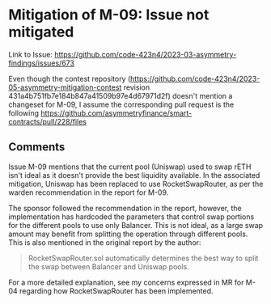 # Mitigation of M-09: Issue not mitigated

Link to Issue: https://github.com/code-423n4/2023-03-asymmetry-findings/issues/673

Even though the contest repository (https://github.com/code-423n4/2023-05-asymmetry-mitigation-contest revision 431a4b751fb7e184b847a41509b97e4d67971d2f) doesn't mention a changeset for M-09, I assume the corresponding pull request is the following https://github.com/asymmetryfinance/smart-contracts/pull/228/files

## Comments

Issue M-09 mentions that the current pool (Uniswap) used to swap rETH isn't ideal as it doesn't provide the best liquidity available. In the associated mitigation, Uniswap has been replaced to use RocketSwapRouter, as per the warden recommendation in the report for M-09. 

The sponsor followed the recommendation in the report, however, the implementation has hardcoded the parameters that control swap portions for the different pools to use only Balancer. This is not ideal, as a large swap amount may benefit from splitting the operation through different pools. This is also mentioned in the original report by the author:

> RocketSwapRouter.sol automatically determines the best way to split the swap between Balancer and Uniswap pools.

For a more detailed explanation, see my concerns expressed in MR for M-04 regarding how RocketSwapRouter has been implemented.
